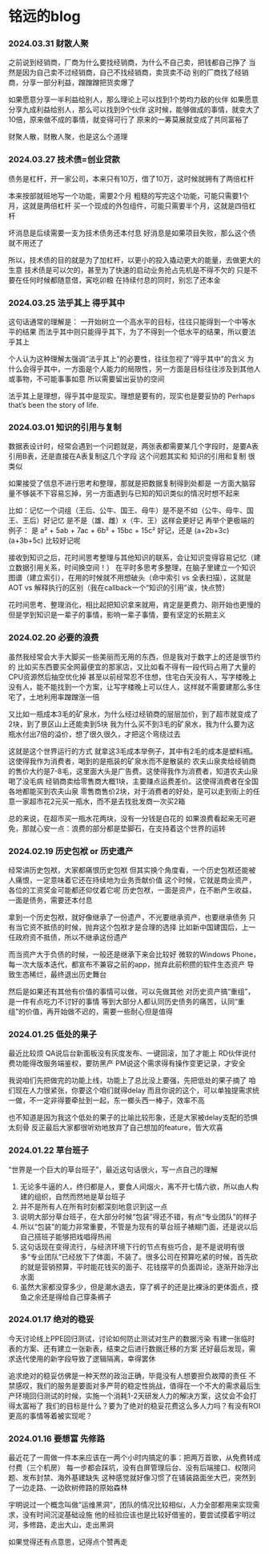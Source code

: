 # 铭远的blog

### 2024.03.31 财散人聚

之前说到经销商，厂商为什么要找经销商，为什么不自己卖，把钱都自己挣了
当然是因为自己卖不过经销商，自己不找经销商，卖货卖不动
别的厂商找了经销商，分享一部分利益，蹭蹭蹭把货卖爆了

如果愿意分享一半利益给别人，那么理论上可以找到1个势均力敌的伙伴
如果愿意分享九成利益给别人，那么可以找到9个伙伴
这时候，能够做成的事情，就变大了10倍，原来做不成的事情，就变得可行了
原来的一筹莫展就变成了共同富裕了

财聚人散，财散人聚，也是这么个道理

### 2024.03.27 技术债=创业贷款

债务是杠杆，开一家公司，本来只有10万，借了10万，这时候就拥有了两倍杠杆

本来按部就班地写一个功能，需要2个月
粗糙的写完这个功能，可能只需要1个月，这就是两倍杠杆
买一个现成的外包组件，可能只需要半个月，这就是四倍杠杆

坏消息是后续需要一支为技术债务还本付息
好消息是如果项目失败，那么这个债就不用还了

所以，技术债的目的就是为了加杠杆，以更小的投入撬动更大的能量，去做更大的生意
技术债是可以欠的，甚至为了快速的启动业务抢占先机是不得不欠的
只是不要在任何时候都随意借，寅吃卯粮
在持续付息的同时，别忘了还本金

### 2024.03.25 法乎其上 得乎其中

这句话通常的理解是：
一开始树立一个高水平的目标，往往只能得到一个中等水平的结果
而法乎其中则只能得乎其下，为了不得到一个低水平的结果，所以要法乎其上

个人认为这种理解太强调“法乎其上”的必要性，往往忽视了“得乎其中”的含义
为什么会得乎其中，一方面是个人能力的局限性，另一方面是目标往往涉及到其他人或事物，不可能事事如意
所以需要留出妥协的空间

法乎其上是理想，得乎其中是现实。理想是要有的，现实也是要妥协的
Perhaps that’s been the story of life.

### 2024.03.01 知识的引用与复制

数据表设计时，经常会遇到一个问题就是，两张表都需要某几个字段时，是要A表引用B表，还是直接在A表复制这几个字段
这个问题其实和 知识的引用和复制 很类似

如果接受了信息不进行思考和整理，那就是把数据复制得到处都是
一方面大脑容量不够装不下容易忘掉，另一方面遇到与已知的知识类似的情况时想不起来

比如：记忆一个词组（王后、公牛、国王、母牛）是不是不如（公牛、母牛、国王、王后）好记忆
是不是（雄、雌）x（牛、王）这样会更好记
再举个更极端的例子：
是 a² + 5ab + 7ac + 6b² + 15bc + 15c² 好记，还是 (a+2b+3c)(a+3b+5c) 比较好记呢

接收到知识之后，花时间思考整理与其他知识的联系，会让知识变得容易记忆（建立数据引用关系，时间换空间！）
在平时多思考多整理，在脑子里建立一个知识图谱（建立索引），在用的时候就不用想破头（命中索引 vs 全表扫描），这就是AOT vs 解释执行的区别（我在callback一个“知识的引用”诶，快点赞）

花时间思考、整理消化，相比起把知识拿来就用，肯定是更费力、刚开始也更慢的
但是学到知识是一辈子的事情，影响一辈子事情，要有坚定的长期主义

### 2024.02.20 必要的浪费

虽然我经常会大手大脚买一些美丽而无用的东西，但是我对于数字上的还是很节约的
比如买东西要买全网最便宜的那家店，又比如看不得有一段代码占用了大量的CPU资源然后抽空优化掉
甚至以前经常忍不住想，住宅白天没有人，写字楼晚上没有人，能不能找到一个方案，让写字楼晚上可以住人，这样就不需要建那么多住宅了，土地利用率蹭蹭涨一倍

又比如一瓶成本3毛的矿泉水，为什么经过经销商的层层加价，到了超市就变成了2块，到了景区山上还能卖到5块
我为什么买不到3毛的矿泉水，我为什么要为这瓶水付出7倍的溢价，想了很久很久，才把这个弯绕过去

这就是这个世界运行的方式
就拿这3毛成本举例子，其中有2毛的成本是塑料瓶。这使得我作为消费者，喝到的是瓶装的矿泉水而不是散装的
农夫山泉卖给经销商的售价大约是7-8毛，这里面大头是广告费。这使得我作为消费者，知道农夫山泉喝了没毛病
经销商卖给零售商大概1块，主要赚点运费差价。这使得消费者在全国各地都能买到农夫山泉
零售商售价2块，对于消费者的好处，是可以走到街上的任意一家超市花2元买一瓶水，而不是去找批发商一次买2箱

总的来说，在超市买一瓶水花两块，没有一分钱是白花的
如果浪费看起来无可避免，那就心安一点：浪费的部分都是垫脚石，在支持着这个世界的运转

### 2024.02.19 历史包袱 or 历史遗产

经常讲历史包袱，大家都痛恨历史包袱
但其实换个角度看，一个历史包袱还能被人痛恨，一定意味着它还在持续地为业务贡献价值
这个时候，它就是商业资产，各位的工资奖金可能都还仰仗着它呢
历史包袱，一面是资产，在不断产生收益，一面是债务，需要还本付息

拿到一个历史包袱，就好像继承了一份遗产，不光要继承资产，也要继承债务
只有当它资不抵债的时候，抛弃这个包袱才是合理的选择
比如新中国建国后，上一任政府资不抵债，所以不继承这份遗产

而当资产大于负债的时候，一般还是继承下来会比较好
微软的Windows Phone，每一次大版本迭代，都宣布不兼容之前的app，抛弃此前积攒的软件生态资产
导致生态稀烂，最终退出历史舞台

然后是如果还有其他有价值的事情可以做，可以先做其他
对历史资产搞“重组”，是一件有点吃力不讨好的事情
等到大部分人都认同历史债务的痛苦，认同“重组”的价值，再开始做不迟的，需要一些耐心但是值得

### 2024.01.25 低处的果子

最近比较烦
QA说后台新面板没有灰度发布、一键回滚，加了才能上
RD伙伴说付费功能得改服务端鉴权，要防黑产
PM说这个需求得有操作变更记录，才安全

我说咱们先把做完的功能上线，功能上了总比没上要强，先把低处的果子摘了
咱们现在人力很紧张，你要这个咱们就得delay
而且你说的这个，可以单独提需求统一做，不一定非得要牵扯到一起，东一榔头西一棒子，效率不高

也不知道是因为我这个低处的果子的比喻比较形象，还是大家被delay支配的恐惧太刻骨
反正最后大家都很听劝地放弃了自己想加的feature，皆大欢喜

### 2024.01.22 草台班子

“世界是一个巨大的草台班子”，最近这句话很火，写一点自己的理解

1. 无论多牛逼的人，终归都是人，要食人间烟火，离不开七情六欲，所以由人构建的组织，自然而然地是草台班子
2. 并不是所有人在所有时刻都深刻地意识到这一点
3. 说明大部分草台班子，在大部分时候“包装”得还不错，有点“专业团队”的样子
4. 所以“包装”的能力非常重要，不管是为现有的草台班子裱糊门面，还是说以后自己搭班子能够把戏唱得热闹
5. 这句话现在变得流行，与经济环境下行的节点有些巧合，是不是说明有很多“专业团队”已经放下了体面，不装了。很多公司在预算吃紧的时候，首先砍的就是营销预算，平时能花钱买的面子、花钱摆平的负面舆论，逐渐开始浮出水面
6. 虽然大家都没穿多少，但是潮水退去，穿了裤子的还是比裸泳的更体面点，摸鱼之余还是得给自己穿条裤子

### 2024.01.17 绝对的稳妥

今天讨论线上PPE回归测试，讨论如何防止测试对生产的数据污染
有建一张临时表的方案、还有建立一张新表，结束之后进行数据迁移的方案
还好最后发现，需求迭代使用的新字段导致了逻辑隔离，幸得罢休

追求绝对的稳妥仿佛是一种天然的政治正确，毕竟没有人想要担负故障的责任
不禁感叹，我们的服务是要面对多严苛的稳定性挑战，值得在一个不大的需求最后生产环境回归测试的时候，实施一个消耗1-2天研发人力的解决方案，这仗会不会打得太富裕了
我们的目标是什么？要为了绝对的稳妥花费这么多人力吗？有没有ROI更高的事情等着被实现呢？

### 2024.01.16 要想富 先修路

最近花了一周做一件本来应该在一两个小时内搞定的事：把两万首歌，从免费转成付费（三个机房）
每一步都会踩坑，没有白屏管理后台、没有后端接口、权限问题、发布封禁、海外基建缺失
这种感觉就好像习惯了在铺装路面坐大巴，突然到了一边走路、一边砍树修路的原始森林

宇明说过一个概念叫做“运维黑洞”，团队的情况比较相似，人力全部都用来实现需求，没有时间沉淀基础设施
他的经验应该也是比较好借鉴的，要尝试摸着宇明过河，多修路，走出大山，走出黑洞

如果觉得还有点意思，记得点个赞再走

